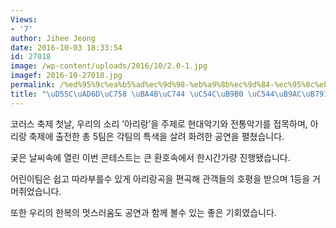 ```yaml
---
Views:
- '7'
author: Jihee Jeong
date: 2016-10-03 18:33:54
id: 27018
image: /wp-content/uploads/2016/10/2.0-1.jpg
imagef: 2016-10-27018.jpg
permalink: /%ed%95%9c%ea%b5%ad%ec%9d%98-%eb%a9%8b%ec%9d%84-%ec%95%8c%eb%a6%b0-%ec%95%84%eb%a6%ac%eb%9e%91%ec%b6%95%ec%a0%9c/
title: "\uD55C\uAD6D\uC758 \uBA4B\uC744 \uC54C\uB9B0 \uC544\uB9AC\uB791\uCD95\uC81C"
---
```


코러스 축제 첫날, 우리의 소리 ’아리랑’을 주제로 현대악기와 전통악기를 접목하며, 아리랑 축제에 출전한 총 5팀은 각팀의 특색을 살려 화려한 공연을 펼쳤습니다.

궂은 날씨속에 열린 이번 콘테스트는 큰 환호속에서 한시간가량 진행됐습니다.

어린이팀은 쉽고 따라부를수 있게 아리랑곡을 편곡해 관객들의 호평을 받으며 1등을 거머쥐었습니다.

또한 우리의 한복의 멋스러움도 공연과 함께 볼수 있는 좋은 기회였습니다.